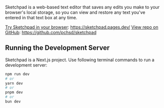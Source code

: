 Sketchpad is a web-based text editor that saves any edits you make to your browser's local storage, so you can view and restore any text you've entered in that text box at any time.

[Try Sketchpad in your browser](https://sketchpad.pages.dev/): https://sketchpad.pages.dev/
[View repo on GitHub](https://github.com/pchsd/sketchpad): https://github.com/pchsd/sketchpad

## Running the Development Server

Sketchpad is a Next.js project. Use following terminal commands to run a development server:

```bash
npm run dev
# or
yarn dev
# or
pnpm dev
# or
bun dev
```
